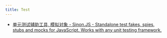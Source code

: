 ```yaml
---
title: Test
---
```


- [单元测试辅助工具, 模拟对象 - Sinon.JS - Standalone test fakes, spies, stubs and mocks for JavaScript. Works with any unit testing framework.](https://sinonjs.org/)
